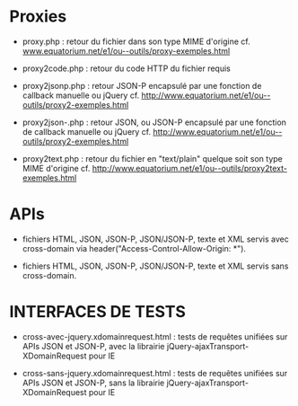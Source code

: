 Proxies
========

* proxy.php : retour du fichier dans son type MIME d'origine
cf. www.equatorium.net/e1/ou--outils/proxy-exemples.html

* proxy2code.php : retour du code HTTP du fichier requis

* proxy2jsonp.php : retour JSON-P encapsulé par une fonction de callback manuelle ou jQuery
cf. http://www.equatorium.net/e1/ou--outils/proxy2-exemples.html

* proxy2json-.php : retour JSON, ou JSON-P encapsulé par une fonction de callback manuelle ou jQuery
cf. http://www.equatorium.net/e1/ou--outils/proxy2-exemples.html

* proxy2text.php : retour du fichier en "text/plain" quelque soit son type MIME d'origine
cf. http://www.equatorium.net/e1/ou--outils/proxy2text-exemples.html



APIs
========

* fichiers HTML, JSON, JSON-P, JSON/JSON-P, texte et XML servis avec cross-domain via header("Access-Control-Allow-Origin: *").

* fichiers HTML, JSON, JSON-P, JSON/JSON-P, texte et XML servis sans cross-domain.



INTERFACES DE TESTS
========

* cross-avec-jquery.xdomainrequest.html : tests de requêtes unifiées sur APIs JSON et JSON-P, avec la librairie jQuery-ajaxTransport-XDomainRequest pour IE

* cross-sans-jquery.xdomainrequest.html : tests de requêtes unifiées sur APIs JSON et JSON-P, sans la librairie jQuery-ajaxTransport-XDomainRequest pour IE
